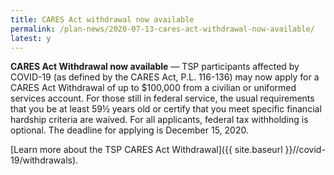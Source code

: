 ```yaml
---
title: CARES Act withdrawal now available
permalink: /plan-news/2020-07-13-cares-act-withdrawal-now-available/
latest: y
---
```


**CARES Act Withdrawal now available** &#8212; TSP participants affected by COVID-19 (as defined by the CARES Act, P.L. 116-136) may now apply for a CARES Act Withdrawal of up to $100,000 from a civilian or uniformed services account. For those still in federal service, the usual requirements that you be at least 59½ years old or certify that you meet specific financial hardship criteria are waived. For all applicants, federal tax withholding is optional. The deadline for applying is December 15, 2020. 

[Learn more about the TSP CARES Act Withdrawal]({{ site.baseurl }}//covid-19/withdrawals).
